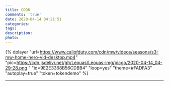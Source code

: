 ```yaml
---
title: COD6
comments: 'true'
date: 2020-04-14 04:21:51
categories:
tags:
description:
photo:
---
```


{% dplayer "url=https://www.callofduty.com/cdn/mw/videos/seasons/s3-mw-home-hero-vid-desktop.mp4"  "pic=https://cdn.jsdelivr.net/gh/Leouas/Leouas-img/picgo/2020-04-14_04-29-28.png
" "id=9E2E3368B56CDBB4" "loop=yes" "theme=#FADFA3" "autoplay=true" "token=tokendemo" %}

---

